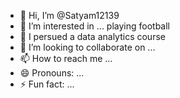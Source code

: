 - 👋 Hi, I’m @Satyam12139
- 👀 I’m interested in ... playing football
- 🌱 I persued a data analytics course
- 💞️ I’m looking to collaborate on ...
- 📫 How to reach me ...
- 😄 Pronouns: ...
- ⚡ Fun fact: ...

<!---
Satyam12139/Satyam12139 is a ✨ special ✨ repository because its `README.md` (this file) appears on your GitHub profile.
You can click the Preview link to take a look at your changes.
--->
